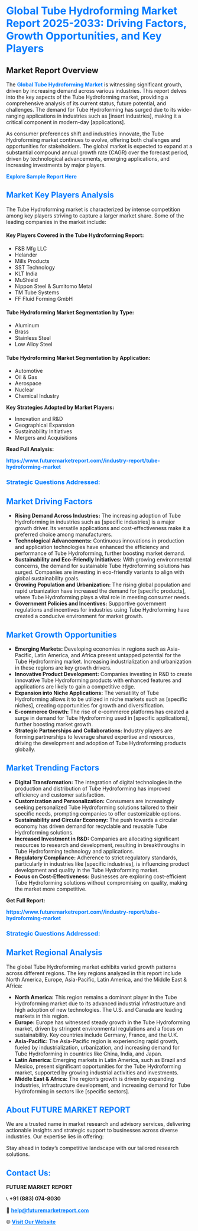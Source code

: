 <h1 style="color: #007BFF;">Global Tube Hydroforming Market Report 2025-2033: Driving Factors, Growth Opportunities, and Key Players</h1>

<section id="overview">
<h2>Market Report Overview</h2>
<p>The <a href="https://www.futuremarketreport.com//industry-report/tube-hydroforming-market" style="color: #007BFF; text-decoration: none;"><strong>Global Tube Hydroforming Market</strong></a> is witnessing significant growth, driven by increasing demand across various industries. This report delves into the key aspects of the Tube Hydroforming market, providing a comprehensive analysis of its current status, future potential, and challenges. The demand for Tube Hydroforming has surged due to its wide-ranging applications in industries such as [insert industries], making it a critical component in modern-day [applications].</p>
<p>As consumer preferences shift and industries innovate, the Tube Hydroforming market continues to evolve, offering both challenges and opportunities for stakeholders. The global market is expected to expand at a substantial compound annual growth rate (CAGR) over the forecast period, driven by technological advancements, emerging applications, and increasing investments by major players.</p>
</section>

<section id="overview">
<p><a href="https://www.futuremarketreport.com//request-sample/reportId=91906" style="color: #007BFF; text-decoration: none;"><strong>Explore Sample Report Here</strong></a></p>
</section>

<section id="key-players">
<h2 style="color: #007BFF;">Market Key Players Analysis</h2>
<p>The Tube Hydroforming market is characterized by intense competition among key players striving to capture a larger market share. Some of the leading companies in the market include:</p>
<h4>Key Players Covered in the Tube Hydroforming Report:</h4>
<ul><li>F&amp;B Mfg LLC</li><li>Helander</li><li>Mills Products</li><li>SST Technology</li><li>KLT India</li><li>MuShield</li><li>Nippon Steel &amp; Sumitomo Metal</li><li>TM Tube Systems</li><li>FF Fluid Forming GmbH</li></ul>
<h4>Tube Hydroforming Market Segmentation by Type:</h4>
<ul><li>Aluminum</li><li>Brass</li><li>Stainless Steel</li><li>Low Alloy Steel</li></ul>

<h4>Tube Hydroforming Market Segmentation by Application:</h4>
<ul><li>Automotive</li><li>Oil &amp; Gas</li><li>Aerospace</li><li>Nuclear</li><li>Chemical Industry</li></ul>
<p><strong>Key Strategies Adopted by Market Players:</strong></p>
<ul>
<li>Innovation and R&D</li>
<li>Geographical Expansion</li>
<li>Sustainability Initiatives</li>
<li>Mergers and Acquisitions</li>
</ul>
</section>

<section>
<p><strong>Read Full Analysis: </strong></p><a href="https://www.futuremarketreport.com//industry-report/tube-hydroforming-market" style="color: #007BFF; text-decoration: none;"><strong>https://www.futuremarketreport.com//industry-report/tube-hydroforming-market</strong></a>
<h3 style="color: #007BFF;">Strategic Questions Addressed:</h3>
</section>

<section id="driving-factors">
<h2 style="color: #007BFF;">Market Driving Factors</h2>
<ul>
<li><strong>Rising Demand Across Industries:</strong> The increasing adoption of Tube Hydroforming in industries such as [specific industries] is a major growth driver. Its versatile applications and cost-effectiveness make it a preferred choice among manufacturers.</li>
<li><strong>Technological Advancements:</strong> Continuous innovations in production and application technologies have enhanced the efficiency and performance of Tube Hydroforming, further boosting market demand.</li>
<li><strong>Sustainability and Eco-Friendly Initiatives:</strong> With growing environmental concerns, the demand for sustainable Tube Hydroforming solutions has surged. Companies are investing in eco-friendly variants to align with global sustainability goals.</li>
<li><strong>Growing Population and Urbanization:</strong> The rising global population and rapid urbanization have increased the demand for [specific products], where Tube Hydroforming plays a vital role in meeting consumer needs.</li>
<li><strong>Government Policies and Incentives:</strong> Supportive government regulations and incentives for industries using Tube Hydroforming have created a conducive environment for market growth.</li>
</ul>
</section>

<section id="growth-opportunities">
<h2 style="color: #007BFF;">Market Growth Opportunities</h2>
<ul>
<li><strong>Emerging Markets:</strong> Developing economies in regions such as Asia-Pacific, Latin America, and Africa present untapped potential for the Tube Hydroforming market. Increasing industrialization and urbanization in these regions are key growth drivers.</li>
<li><strong>Innovative Product Development:</strong> Companies investing in R&D to create innovative Tube Hydroforming products with enhanced features and applications are likely to gain a competitive edge.</li>
<li><strong>Expansion into Niche Applications:</strong> The versatility of Tube Hydroforming allows it to be utilized in niche markets such as [specific niches], creating opportunities for growth and diversification.</li>
<li><strong>E-commerce Growth:</strong> The rise of e-commerce platforms has created a surge in demand for Tube Hydroforming used in [specific applications], further boosting market growth.</li>
<li><strong>Strategic Partnerships and Collaborations:</strong> Industry players are forming partnerships to leverage shared expertise and resources, driving the development and adoption of Tube Hydroforming products globally.</li>
</ul>
</section>

<section id="trending-factors">
<h2 style="color: #007BFF;">Market Trending Factors</h2>
<ul>
<li><strong>Digital Transformation:</strong> The integration of digital technologies in the production and distribution of Tube Hydroforming has improved efficiency and customer satisfaction.</li>
<li><strong>Customization and Personalization:</strong> Consumers are increasingly seeking personalized Tube Hydroforming solutions tailored to their specific needs, prompting companies to offer customizable options.</li>
<li><strong>Sustainability and Circular Economy:</strong> The push towards a circular economy has driven demand for recyclable and reusable Tube Hydroforming solutions.</li>
<li><strong>Increased Investment in R&D:</strong> Companies are allocating significant resources to research and development, resulting in breakthroughs in Tube Hydroforming technology and applications.</li>
<li><strong>Regulatory Compliance:</strong> Adherence to strict regulatory standards, particularly in industries like [specific industries], is influencing product development and quality in the Tube Hydroforming market.</li>
<li><strong>Focus on Cost-Effectiveness:</strong> Businesses are exploring cost-efficient Tube Hydroforming solutions without compromising on quality, making the market more competitive.</li>
</ul>
</section>

<section>
<p><strong>Get Full Report: </strong></p><a href="https://www.futuremarketreport.com//industry-report/tube-hydroforming-market" style="color: #007BFF; text-decoration: none;"><strong>https://www.futuremarketreport.com//industry-report/tube-hydroforming-market</strong></a>
<h3 style="color: #007BFF;">Strategic Questions Addressed:</h3>
</section>


<section id="regional-analysis">
<h2 style="color: #007BFF;">Market Regional Analysis</h2>
<p>The global Tube Hydroforming market exhibits varied growth patterns across different regions. The key regions analyzed in this report include North America, Europe, Asia-Pacific, Latin America, and the Middle East & Africa:</p>
<ul>
<li><strong>North America:</strong> This region remains a dominant player in the Tube Hydroforming market due to its advanced industrial infrastructure and high adoption of new technologies. The U.S. and Canada are leading markets in this region.</li>
<li><strong>Europe:</strong> Europe has witnessed steady growth in the Tube Hydroforming market, driven by stringent environmental regulations and a focus on sustainability. Key countries include Germany, France, and the U.K.</li>
<li><strong>Asia-Pacific:</strong> The Asia-Pacific region is experiencing rapid growth, fueled by industrialization, urbanization, and increasing demand for Tube Hydroforming in countries like China, India, and Japan.</li>
<li><strong>Latin America:</strong> Emerging markets in Latin America, such as Brazil and Mexico, present significant opportunities for the Tube Hydroforming market, supported by growing industrial activities and investments.</li>
<li><strong>Middle East & Africa:</strong> The region’s growth is driven by expanding industries, infrastructure development, and increasing demand for Tube Hydroforming in sectors like [specific sectors].</li>
</ul>
</section>

<footer>
<h2 style="color: #007BFF;">About FUTURE MARKET REPORT</h2>
<p>We are a trusted name in market research and advisory services, delivering actionable insights and strategic support to businesses across diverse industries. Our expertise lies in offering:</p>

<p>Stay ahead in today’s competitive landscape with our tailored research solutions.</p>

<h2 style="color: #007BFF;">Contact Us:</h2>
<p><strong>FUTURE MARKET REPORT</strong></p>
<p>📞 <strong>+91 (883) 074-8030</strong></p>
<p>📧 <strong><a href="mailto:help@futuremarketreport.com" style="color: #007BFF;">help@futuremarketreport.com</a></strong></p>
<p>🌐 <strong><a href="https://www.futuremarketreport.com/" style="color: #007BFF;">Visit Our Website</a></strong></p>
</footer>